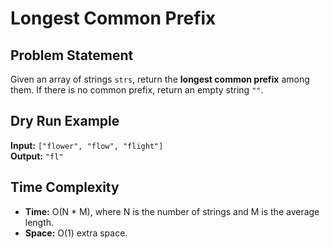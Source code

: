 # Longest Common Prefix 

## Problem Statement

Given an array of strings `strs`, return the **longest common prefix** among them. If there is no common prefix, return an empty string `""`.


## Dry Run Example

**Input:** `["flower", "flow", "flight"]`  
**Output:** `"fl"`

## Time Complexity

- **Time:** O(N * M), where N is the number of strings and M is the average length.
- **Space:** O(1) extra space.
